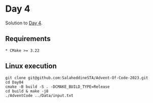 # Day 4
Solution to [Day 4](https://adventofcode.com/2023/day/4).


## Requirements
    * CMake >= 3.22


## Linux execution

```
git clone git@github.com:SalaheddineSTA/Advent-Of-Code-2023.git
cd Day04
cmake -B build -S . -DCMAKE_BUILD_TYPE=Release
cd build & make -j8
./AdventCode ../Data/input.txt
```